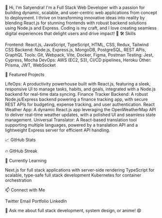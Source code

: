 👋 Hi, I'm Satyendra!
I'm a Full Stack Web Developer with a passion for building dynamic, scalable, and user-centric web applications from concept to deployment. I thrive on transforming innovative ideas into reality by blending React.js for stunning frontends with robust backend solutions using Node.js and Express. Coding is my craft, and I love creating seamless digital experiences that delight users and drive impact! 🚀
🛠️ Skills

Frontend: React.js, JavaScript, TypeScript, HTML, CSS, Redux, Tailwind CSS
Backend: Node.js, Express.js, MongoDB, PostgreSQL, REST APIs, GraphQL
Tools: Git, Webpack, Vite, Docker, Figma, Postman
Testing: Jest, Cypress, Mocha
DevOps: AWS (EC2, S3), CI/CD pipelines, Heroku
Other: Prisma, JWT, WebSocket

🌟 Featured Projects

LifeOps: A productivity powerhouse built with React.js, featuring a sleek, responsive UI to manage tasks, habits, and goals, integrated with a Node.js backend for real-time data syncing. 
Finance Tracker Backend: A robust Node.js/Express backend powering a finance tracking app, with secure REST APIs for budgeting, expense tracking, and user authentication. 
React Weather App: A dynamic React.js app leveraging the OpenWeatherMap API to deliver real-time weather updates, with a polished UI and seamless state management. 
Universal Translator: A React-based translation tool supporting multiple languages, powered by a translation API and a lightweight Express server for efficient API handling.

📈 GitHub Stats

  
  


🔥 GitHub Streak

  


🌱 Currently Learning

Next.js for full stack applications with server-side rendering
TypeScript for scalable, type-safe full stack development
Kubernetes for container orchestration

📫 Connect with Me

Twitter
Email
Portfolio
LinkedIn

💬 Ask me about full stack development, system design, or anime! 😄

